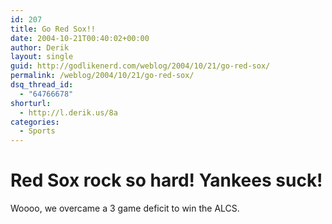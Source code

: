 ```yaml
---
id: 207
title: Go Red Sox!!
date: 2004-10-21T00:40:02+00:00
author: Derik
layout: single
guid: http://godlikenerd.com/weblog/2004/10/21/go-red-sox/
permalink: /weblog/2004/10/21/go-red-sox/
dsq_thread_id:
  - "64766678"
shorturl:
  - http://l.derik.us/8a
categories:
  - Sports
---
```

# Red Sox rock so hard! Yankees suck!

Woooo, we overcame a 3 game deficit to win the ALCS.